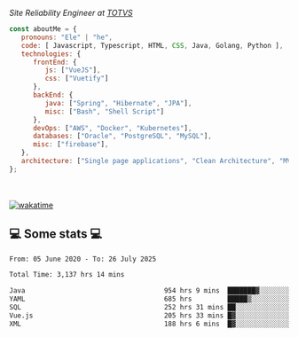 <p><em>Site Reliability Engineer at <a href="https://www.totvs.com/">TOTVS</a></br>
</em></p>


```javascript
const aboutMe = {
   pronouns: "Ele" | "he",
   code: [ Javascript, Typescript, HTML, CSS, Java, Golang, Python ],
   technologies: {
      frontEnd: {
         js: ["VueJS"],
         css: ["Vuetify"]
      },
      backEnd: {
         java: ["Spring", "Hibernate", "JPA"],
         misc: ["Bash", "Shell Script"]
      },
      devOps: ["AWS", "Docker", "Kubernetes"],
      databases: ["Oracle", "PostgreSQL", "MySQL"],
      misc: ["firebase"],
   },
   architecture: ["Single page applications", "Clean Architecture", "MVC", "Microservices"],
};
```
</br></br>
[![wakatime](https://wakatime.com/badge/user/a3a8ed06-d304-4d6b-bc86-4adc418cdea7.svg)](https://wakatime.com/@a3a8ed06-d304-4d6b-bc86-4adc418cdea7)
<h2>💻 Some stats 💻</h2>

<!--START_SECTION:waka-->

```txt
From: 05 June 2020 - To: 26 July 2025

Total Time: 3,137 hrs 14 mins

Java                                   954 hrs 9 mins  ███████▓░░░░░░░░░░░░░░░░░   30.41 %
YAML                                   685 hrs         █████▒░░░░░░░░░░░░░░░░░░░   21.83 %
SQL                                    252 hrs 31 mins ██░░░░░░░░░░░░░░░░░░░░░░░   08.05 %
Vue.js                                 205 hrs 33 mins █▓░░░░░░░░░░░░░░░░░░░░░░░   06.55 %
XML                                    188 hrs 6 mins  █▓░░░░░░░░░░░░░░░░░░░░░░░   06.00 %
```

<!--END_SECTION:waka-->

